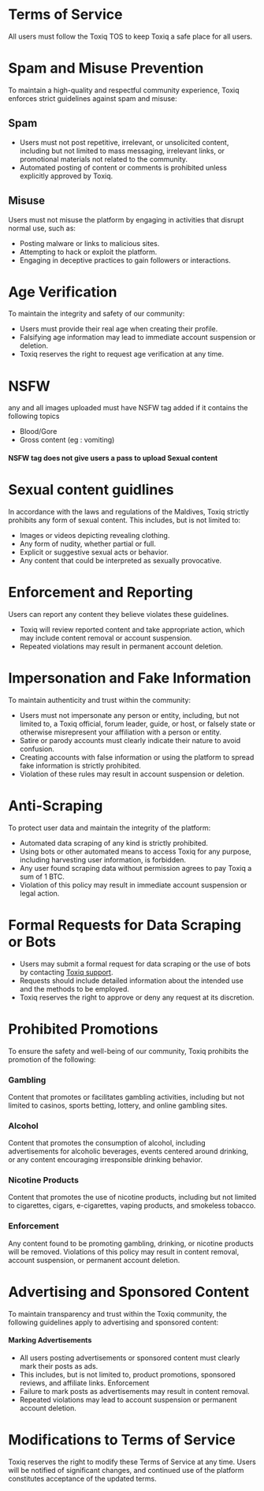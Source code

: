# Terms of Service
All users must follow the Toxiq TOS to keep Toxiq a safe place for all users.

# Spam and Misuse Prevention
To maintain a high-quality and respectful community experience, Toxiq enforces strict guidelines against spam and misuse:

## Spam
- Users must not post repetitive, irrelevant, or unsolicited content, including but not limited to mass messaging, irrelevant links, or promotional materials not related to the community.
- Automated posting of content or comments is prohibited unless explicitly approved by Toxiq.

## Misuse
Users must not misuse the platform by engaging in activities that disrupt normal use, such as:

- Posting malware or links to malicious sites.
- Attempting to hack or exploit the platform.
- Engaging in deceptive practices to gain followers or interactions.

# Age Verification
To maintain the integrity and safety of our community:

- Users must provide their real age when creating their profile.
- Falsifying age information may lead to immediate account suspension or deletion.
- Toxiq reserves the right to request age verification at any time.

# NSFW 
any and all images uploaded must have NSFW tag added if it contains the following topics
- Blood/Gore
- Gross content (eg : vomiting)

#### NSFW tag does not give users a pass to upload Sexual content 

# Sexual content guidlines
In accordance with the laws and regulations of the Maldives, Toxiq strictly prohibits any form of sexual content. This includes, but is not limited to:

- Images or videos depicting revealing clothing.
- Any form of nudity, whether partial or full.
- Explicit or suggestive sexual acts or behavior.
- Any content that could be interpreted as sexually provocative.

# Enforcement and Reporting
Users can report any content they believe violates these guidelines.

- Toxiq will review reported content and take appropriate action, which may include content removal or account suspension.
- Repeated violations may result in permanent account deletion.

# Impersonation and Fake Information
To maintain authenticity and trust within the community:

- Users must not impersonate any person or entity, including, but not limited to, a Toxiq official, forum leader, guide, or host, or falsely state or otherwise misrepresent your affiliation with a person or entity.
- Satire or parody accounts must clearly indicate their nature to avoid confusion.
- Creating accounts with false information or using the platform to spread fake information is strictly prohibited.
- Violation of these rules may result in account suspension or deletion.

# Anti-Scraping
To protect user data and maintain the integrity of the platform:

- Automated data scraping of any kind is strictly prohibited.
- Using bots or other automated means to access Toxiq for any purpose, including harvesting user information, is forbidden.
- Any user found scraping data without permission agrees to pay Toxiq a sum of 1 BTC.
- Violation of this policy may result in immediate account suspension or legal action.

# Formal Requests for Data Scraping or Bots

- Users may submit a formal request for data scraping or the use of bots by contacting [Toxiq support](https://t.me/WhoIsFishie).
- Requests should include detailed information about the intended use and the methods to be employed.
- Toxiq reserves the right to approve or deny any request at its discretion.

# Prohibited Promotions
To ensure the safety and well-being of our community, Toxiq prohibits the promotion of the following:

### Gambling
Content that promotes or facilitates gambling activities, including but not limited to casinos, sports betting, lottery, and online gambling sites.
### Alcohol
Content that promotes the consumption of alcohol, including advertisements for alcoholic beverages, events centered around drinking, or any content encouraging irresponsible drinking behavior.
### Nicotine Products
Content that promotes the use of nicotine products, including but not limited to cigarettes, cigars, e-cigarettes, vaping products, and smokeless tobacco.
### Enforcement
Any content found to be promoting gambling, drinking, or nicotine products will be removed.
Violations of this policy may result in content removal, account suspension, or permanent account deletion.

# Advertising and Sponsored Content
To maintain transparency and trust within the Toxiq community, the following guidelines apply to advertising and sponsored content:

#### Marking Advertisements
- All users posting advertisements or sponsored content must clearly mark their posts as ads.
- This includes, but is not limited to, product promotions, sponsored reviews, and affiliate links.
Enforcement
- Failure to mark posts as advertisements may result in content removal.
- Repeated violations may lead to account suspension or permanent account deletion.

# Modifications to Terms of Service
Toxiq reserves the right to modify these Terms of Service at any time. Users will be notified of significant changes, and continued use of the platform constitutes acceptance of the updated terms.
